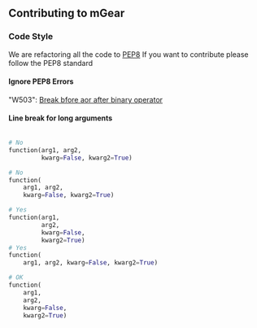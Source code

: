 ## Contributing to mGear




### Code Style

We are refactoring all the code to [PEP8](https://www.python.org/dev/peps/pep-0008/)
If you want to contribute please follow the PEP8 standard

#### Ignore PEP8 Errors

"W503": [Break bfore aor after binary operator](https://www.python.org/dev/peps/pep-0008/#should-a-line-break-before-or-after-a-binary-operator)

#### Line break for long arguments

```python

# No
function(arg1, arg2,
         kwarg=False, kwarg2=True)

# No
function(
    arg1, arg2,
    kwarg=False, kwarg2=True)

# Yes
function(arg1,
         arg2,
         kwarg=False,
         kwarg2=True)
# Yes
function(
    arg1, arg2, kwarg=False, kwarg2=True)

# OK
function(
    arg1,
    arg2,
    kwarg=False,
    kwarg2=True)

```